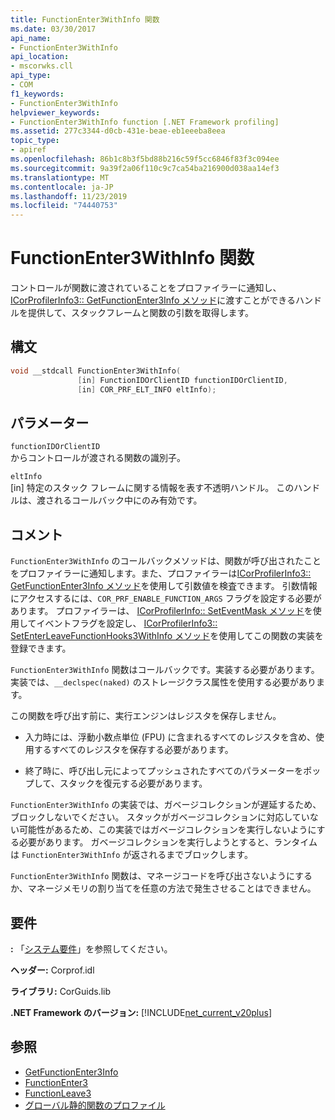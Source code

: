 ```yaml
---
title: FunctionEnter3WithInfo 関数
ms.date: 03/30/2017
api_name:
- FunctionEnter3WithInfo
api_location:
- mscorwks.cll
api_type:
- COM
f1_keywords:
- FunctionEnter3WithInfo
helpviewer_keywords:
- FunctionEnter3WithInfo function [.NET Framework profiling]
ms.assetid: 277c3344-d0cb-431e-beae-eb1eeeba8eea
topic_type:
- apiref
ms.openlocfilehash: 86b1c8b3f5bd88b216c59f5cc6846f83f3c094ee
ms.sourcegitcommit: 9a39f2a06f110c9c7ca54ba216900d038aa14ef3
ms.translationtype: MT
ms.contentlocale: ja-JP
ms.lasthandoff: 11/23/2019
ms.locfileid: "74440753"
---
```

# <a name="functionenter3withinfo-function"></a>FunctionEnter3WithInfo 関数
コントロールが関数に渡されていることをプロファイラーに通知し、 [ICorProfilerInfo3:: GetFunctionEnter3Info メソッド](../../../../docs/framework/unmanaged-api/profiling/icorprofilerinfo3-getfunctionenter3info-method.md)に渡すことができるハンドルを提供して、スタックフレームと関数の引数を取得します。  
  
## <a name="syntax"></a>構文  
  
```cpp  
void __stdcall FunctionEnter3WithInfo(  
               [in] FunctionIDOrClientID functionIDOrClientID,  
               [in] COR_PRF_ELT_INFO eltInfo);  
```  
  
## <a name="parameters"></a>パラメーター  
 `functionIDOrClientID`  
 からコントロールが渡される関数の識別子。  
  
 `eltInfo`  
 [in] 特定のスタック フレームに関する情報を表す不透明ハンドル。 このハンドルは、渡されるコールバック中にのみ有効です。  
  
## <a name="remarks"></a>コメント  
 `FunctionEnter3WithInfo` のコールバックメソッドは、関数が呼び出されたことをプロファイラーに通知します。また、プロファイラーは[ICorProfilerInfo3:: GetFunctionEnter3Info メソッド](../../../../docs/framework/unmanaged-api/profiling/icorprofilerinfo3-getfunctionenter3info-method.md)を使用して引数値を検査できます。 引数情報にアクセスするには、`COR_PRF_ENABLE_FUNCTION_ARGS` フラグを設定する必要があります。 プロファイラーは、 [ICorProfilerInfo:: SetEventMask メソッド](../../../../docs/framework/unmanaged-api/profiling/icorprofilerinfo-seteventmask-method.md)を使用してイベントフラグを設定し、 [ICorProfilerInfo3:: SetEnterLeaveFunctionHooks3WithInfo メソッド](../../../../docs/framework/unmanaged-api/profiling/icorprofilerinfo3-setenterleavefunctionhooks3withinfo-method.md)を使用してこの関数の実装を登録できます。  
  
 `FunctionEnter3WithInfo` 関数はコールバックです。実装する必要があります。 実装では、`__declspec(naked)` のストレージクラス属性を使用する必要があります。  
  
 この関数を呼び出す前に、実行エンジンはレジスタを保存しません。  
  
- 入力時には、浮動小数点単位 (FPU) に含まれるすべてのレジスタを含め、使用するすべてのレジスタを保存する必要があります。  
  
- 終了時に、呼び出し元によってプッシュされたすべてのパラメーターをポップして、スタックを復元する必要があります。  
  
 `FunctionEnter3WithInfo` の実装では、ガベージコレクションが遅延するため、ブロックしないでください。 スタックがガベージコレクションに対応していない可能性があるため、この実装ではガベージコレクションを実行しないようにする必要があります。 ガベージコレクションを実行しようとすると、ランタイムは `FunctionEnter3WithInfo` が返されるまでブロックします。  
  
 `FunctionEnter3WithInfo` 関数は、マネージコードを呼び出さないようにするか、マネージメモリの割り当てを任意の方法で発生させることはできません。  
  
## <a name="requirements"></a>要件  
 **:** 「[システム要件](../../../../docs/framework/get-started/system-requirements.md)」を参照してください。  
  
 **ヘッダー:** Corprof.idl  
  
 **ライブラリ:** CorGuids.lib  
  
 **.NET Framework のバージョン:** [!INCLUDE[net_current_v20plus](../../../../includes/net-current-v20plus-md.md)]  
  
## <a name="see-also"></a>参照

- [GetFunctionEnter3Info](../../../../docs/framework/unmanaged-api/profiling/icorprofilerinfo3-getfunctionenter3info-method.md)
- [FunctionEnter3](../../../../docs/framework/unmanaged-api/profiling/functionenter3-function.md)
- [FunctionLeave3](../../../../docs/framework/unmanaged-api/profiling/functionleave3-function.md)
- [グローバル静的関数のプロファイル](../../../../docs/framework/unmanaged-api/profiling/profiling-global-static-functions.md)
